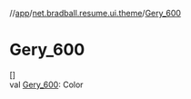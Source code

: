 //[app](../../index.md)/[net.bradball.resume.ui.theme](index.md)/[Gery_600](-gery_600.md)

# Gery_600

[]\
val [Gery_600](-gery_600.md): Color
